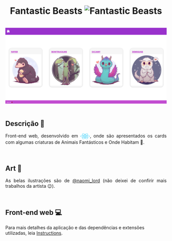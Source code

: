<h1 align = "center">
  Fantastic Beasts 
  <img ali = "FantasticBeasts" title = "Fantastic Beasts" width="100" src = "https://i.pinimg.com/originals/b2/a8/88/b2a888b00735b2cc7fa9a7c8a0af07a5.jpg"/>
</h1>

</br>

<div align = "center">
  <img ali = "creatures" title = "creatures" src = "/src/interface.png"/>
</div>

</br>

<div>

## Descrição 📄

<p align = "justify"> Front-end web, desenvolvido em <img align="center" alt="React" height="20" width="30" src="https://raw.githubusercontent.com/devicons/devicon/master/icons/react/react-original.svg">, onde são apresentados os cards com algumas criaturas de Animais Fantásticos e Onde Habitam
💼.</p>

</div>

</br>

<div>

## Art 🎨
  
<p align = "justify"> As belas ilustrações são de <a href="https://www.instagram.com/naomi_lord/" target="_blank" rel="noopener">@naomi_lord</a> (não deixei de confirir mais trabalhos da artista 😉).</p>

</div>

</br>

<div>
  
<h2>Front-end web 💻 </h2>
  
<p> Para mais detalhes da aplicação e das dependências e extensões utilizadas, leia <a href="https://github.com/arianacabral/Fantastic-Beasts/blob/main/front-end-web/Instructions.md" target="_blank" rel="noopener">Instructions</a>.</p>  
  
</div>
